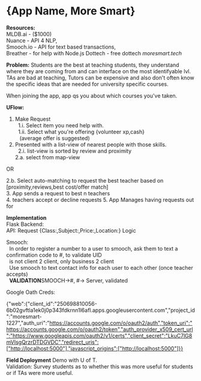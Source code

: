 # {App Name, More Smart}
**Resources:**  
MLDB.ai - ($1000)   
Nuance - API 4 NLP,   
Smooch.io - API for text based transactions,   
Breather - for help with Node.js
Dottech - free dottech *moresmart.tech*

**Problem:** Students are the best at teaching students, they understand where they are coming from and can interface on the most identifyable lvl. TAs are bad at teaching, Tutors can be expensive and also don't often know the specific ideas that are needed for university specific courses. 

When joining the app, app qs you about which courses you've taken.

**UFlow:**  
1. Make Request  
&nbsp;&nbsp;1.i. Select item you need help with.  
&nbsp;&nbsp;1.ii. Select what you're offering {volunteer xp,cash}   
&nbsp;&nbsp;&nbsp;(average offer is suggested)  
2. Presented with a list-view of nearest people with those skills.  
&nbsp;&nbsp;2.i. list-view is sorted by review and proximity  
2.a. select from map-view    

OR 

2.b. Select auto-matching to request the best teacher based on [proximity,reviews,best cost/offer match]  
3. App sends a request to best n teachers  
4. teachers accept or decline requests
5. App Manages having requests out for 

**Implementation**  
Flask Backend:  
	API: 	Request {Class:,Subject:,Price:,Location:}
			Logic 

Smooch:  
&nbsp;&nbsp;In order to register a number to a user to smooch, ask them to text a confirmation code to #, to validate UID  
&nbsp;&nbsp;is not client 2 client, only business 2 client  
&nbsp;&nbsp;Use smooch to text contact info for each user to each other (once teacher accepts)  
&nbsp;&nbsp;**VALIDATION**SMOOCH->#, #-> Server, validated

Google Oath Creds:

{"web":{"client_id":"250698810056-6b02gvftla1ek0j0p343fdkrnn1l6afl.apps.googleusercontent.com","project_id":"moresmart-1227","auth_uri":"https://accounts.google.com/o/oauth2/auth","token_uri":"https://accounts.google.com/o/oauth2/token","auth_provider_x509_cert_url":"https://www.googleapis.com/oauth2/v1/certs","client_secret":"LkuC7lG8mVIsgQrzrDTDGVDC","redirect_uris":["http://localhost:5000"],"javascript_origins":["http://localhost:5000"]}}

**Field Deployment**
Demo with U of T.  
Validation: Survey students as to whether this was more useful for students or if TAs were more useful.